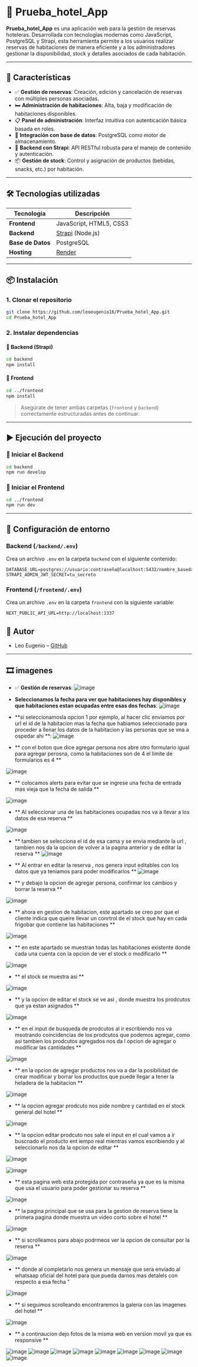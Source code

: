 # 🏨 Prueba_hotel_App

**Prueba_hotel_App** es una aplicación web para la gestión de reservas hoteleras. Desarrollada con tecnologías modernas como JavaScript, PostgreSQL y Strapi, esta herramienta permite a los usuarios realizar reservas de habitaciones de manera eficiente y a los administradores gestionar la disponibilidad, stock y detalles asociados de cada habitación.

---

## 🚀 Características

- ✅ **Gestión de reservas**: Creación, edición y cancelación de reservas con múltiples personas asociadas.
- 🛏️ **Administración de habitaciones**: Alta, baja y modificación de habitaciones disponibles.
- 📋 **Panel de administración**: Interfaz intuitiva con autenticación básica basada en roles.
- 💾 **Integración con base de datos**: PostgreSQL como motor de almacenamiento.
- 🧠 **Backend con Strapi**: API RESTful robusta para el manejo de contenido y autenticación.
- 📦 **Gestión de stock**: Control y asignación de productos (bebidas, snacks, etc.) por habitación.

---

## 🛠️ Tecnologías utilizadas

| Tecnología | Descripción |
|-----------|-------------|
| **Frontend** | JavaScript, HTML5, CSS3 |
| **Backend** | [Strapi](https://strapi.io/) (Node.js) |
| **Base de Datos** | PostgreSQL |
| **Hosting** | [Render](https://render.com/) |

---

## 📦 Instalación

### 1. Clonar el repositorio

```bash
git clone https://github.com/leoeugenio16/Prueba_hotel_App.git
cd Prueba_hotel_App
```

### 2. Instalar dependencias

#### 🔹 Backend (Strapi)

```bash
cd backend
npm install
```

#### 🔹 Frontend

```bash
cd ../frontend
npm install
```

> Asegúrate de tener ambas carpetas (`frontend` y `backend`) correctamente estructuradas antes de continuar.

---

## ▶️ Ejecución del proyecto

### 🔹 Iniciar el Backend

```bash
cd backend
npm run develop
```

### 🔹 Iniciar el Frontend

```bash
cd ../frontend
npm run dev
```

---

## 🔐 Configuración de entorno

### Backend (`/backend/.env`)

Crea un archivo `.env` en la carpeta `backend` con el siguiente contenido:

```env
DATABASE_URL=postgres://usuario:contraseña@localhost:5432/nombre_basedatos
STRAPI_ADMIN_JWT_SECRET=tu_secreto
```

### Frontend (`/frontend/.env`)

Crea un archivo `.env` en la carpeta `frontend` con la siguiente variable:

```env
NEXT_PUBLIC_API_URL=http://localhost:1337
```

## 🤝 Autor

- Leo Eugenio – [GitHub](https://github.com/leoeugenio16)

---


## 🎞️ imagenes

- ✅ **Gestión de reservas**:
![image](https://github.com/user-attachments/assets/7845f708-c240-4f50-882a-fabd7b700753)

-  **Seleccionamos la fecha para ver que habitaciones hay disponibles y que habitaciones estan ocupadas entre esas dos fechas**:
![image](https://github.com/user-attachments/assets/6acf17be-b715-4c51-8d6e-9be3185f3268)

-  **si seleccionamosla opcion 1 por ejemplo, al hacer clic enviamos por url el id de la habitacion mas la fecha que habiamos seleccionado para proceder a llenar los datos de la habitacion y las personas que se vna a ospedar ahi **:
![image](https://github.com/user-attachments/assets/557fbb8d-3591-46d7-8936-8a2911d3f3b1)

- ** con el boton que dice agregar persona nos abre otro formulario igual para agregar perosna, como la habitaciones son de 4 el limite de formularios es 4 **

![image](https://github.com/user-attachments/assets/0e8a680e-2d49-4d98-93b3-0a9bee521a9e)

- ** colocamos alerts para evitar que se ingrese una fecha de entrada mas vieja que la fecha de salida **

![image](https://github.com/user-attachments/assets/ad25b128-5581-47fe-8694-0eda8a8dd3fe)

- ** Al seleccionar una de las habitaciones ocupadas nos va a llevar a los datos de esa reserva **

![image](https://github.com/user-attachments/assets/4738862d-1e0c-4bd1-b543-191124536783)

- ** tambien se selecciona el id de esa cama y se envia mediante la url , tambien nos da la opcion de volver a la pagina anterior y de editar la reserva  **
![image](https://github.com/user-attachments/assets/2e007deb-6222-4a93-bdfe-1a44dabfaca4)

- ** Al entrar en editar la reserva , nos genera input editables con los datos que ya teniamos para poder modificarlos **
![image](https://github.com/user-attachments/assets/bb841304-e179-482b-9516-0c88765f762b)

- ** y debajo la opcion de agregar persona, confirmar los cambios y borrar la reserva ** 

![image](https://github.com/user-attachments/assets/952736d6-c712-410d-ade4-2dcb7919d17b)

- ** ahora en gestion de habitacion, este apartado se creo por que el cliente indica que queire llevar un conrtrol de el stock que hay en cada frigobar que contiene las habitaciones ** 

![image](https://github.com/user-attachments/assets/81e44b60-9dfd-42b3-be90-fcf5d5389772)

- ** en este apartado se muestran todas las habitaciones existente donde cada una cuenta con la opcion de ver el stock o modificarlo ** 

![image](https://github.com/user-attachments/assets/2782f144-f4e0-46a7-a065-27ad2223de84)

- ** el stock se muestra asi **

![image](https://github.com/user-attachments/assets/7c0664d5-94a6-460b-bd11-b46abaa8c679)

- ** y la opcion de editar el stock se ve asi , donde muestra los prodcutos que ya estan asignados ** 

![image](https://github.com/user-attachments/assets/94ebff4f-e96d-42b7-a51d-aa9a78dd0695)


- ** en el input de busqueda de prodcutos al ir escribiendo nos va msotrando coincidencias de los prodcutos que podemos agregar, como asi tambien los prodcutos agregados nos da l opcion de agregar o modificar las cantidades **

![image](https://github.com/user-attachments/assets/6f4a7e78-fe9e-4594-8a43-2525e00c6a95)

- ** en la opcion de agregar productos nos va a dar la posibilidad de crear modificar y borrar los productos que puede llegar a tener la heladera de la habitacion ** 

![image](https://github.com/user-attachments/assets/e41ceed0-5ecd-4c3e-8c95-0b9e27c290b5)

- ** la opcion agregar prodcuto nos pide nombre y cantidad en el stock general del hotel **

![image](https://github.com/user-attachments/assets/f4b614d4-16b6-4278-b5b9-011d23674e4c)

- ** la opcion editar prodcuto nos sale el input en el cual vamos a ir buscnado el producto ent iempo real mientras vamos escribiendo y al seleccionarlo nos da la opcion de editar **

![image](https://github.com/user-attachments/assets/2c704f6a-30c1-4402-8082-e617e7847f74)

![image](https://github.com/user-attachments/assets/409b096a-5020-418e-a795-46bcb4dd94e0)

- ** esta pagina web esta protegida por contraseña ya que es la misma que usa el usuario para poder gestionar su reserva ** 

![image](https://github.com/user-attachments/assets/6e8299f3-29a0-4869-ab2d-0b11897182bc)

- ** la pagina principal que se usa para la gestion de reserva tiene la primera pagina donde muestra un video corto sobre el hotel ** 

![image](https://github.com/user-attachments/assets/6fe37efe-f263-43e6-a69d-3a2f6b563db0)

- ** si scrolleamos para abajo podrmeos ver la opcion de consultar por la reserva ** 

![image](https://github.com/user-attachments/assets/1d4f66ce-8503-4a5b-9fec-a3dadabdf4e4)


- ** donde al completarlo nos genera un mensaje que sera enviado al whatsaap oficial del hotel para que pueda darnos mas detalels con respecto a esa fecha "


![image](https://github.com/user-attachments/assets/f50b3e59-2952-4abf-897e-f0674d66fbb2)


- ** si seguimos scrolleando encontraremos la galeria con las imagenes del hotel **

![image](https://github.com/user-attachments/assets/2ce87c6d-5491-42d2-9de7-fefb2a14aabc)

- ** a continaucion dejo fotos de la misma web en version movil ya que es responsive ** 

![image](https://github.com/user-attachments/assets/337384f7-7cc5-489a-972e-afac4dc73791)
![image](https://github.com/user-attachments/assets/b94c76b7-048e-4c82-b501-66029c8d7704)
![image](https://github.com/user-attachments/assets/25d3b280-c747-4415-9b85-87add4cdc768)
![image](https://github.com/user-attachments/assets/7a6851a2-c27a-4b9f-a416-c7df3ff4afb8)
![image](https://github.com/user-attachments/assets/3664cb63-6e08-436e-8824-7f0c7564a82b)
![image](https://github.com/user-attachments/assets/4b4133b4-4145-41dd-a032-0db56e95770d)
![image](https://github.com/user-attachments/assets/27bbe4c0-dafa-4228-9d29-3124bfb3e259)
![image](https://github.com/user-attachments/assets/2a00821e-7856-4b04-af89-0fde6780daef)
![image](https://github.com/user-attachments/assets/1e4b3e35-889e-4dbd-932b-126544c71f30)































